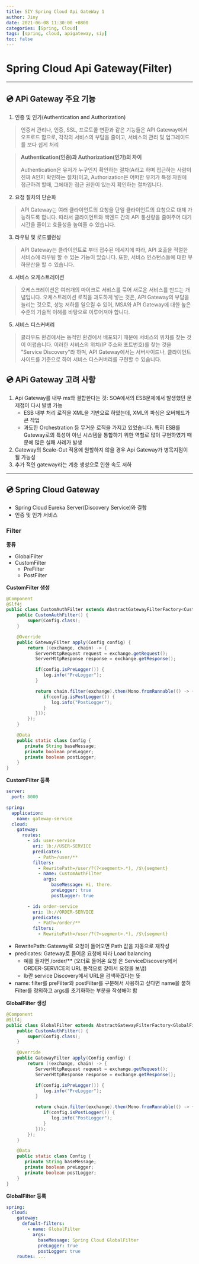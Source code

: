 ```yaml
---
title: SIY Spring Cloud Api GateWay 1
author: Jiny  
date: 2021-06-08 11:30:00 +0800
categories: [Spring, Cloud]
tags: [spring, cloud, apigateway, siy]
toc: false
---
```

 
# Spring Cloud Api Gateway(Filter)
___

## 💿 **APi Gateway 주요 기능**

1. 인증 및 인가(Authentication and Authorization)

> 인증서 관리나, 인증, SSL, 프로토콜 변환과 같은 기능들은 API Gateway에서 오프로드 함으로, 각각의 서비스의 부담을 줄이고, 서비스의 관리 및 업그레이드를 보다 쉽게 처리

> **Authentication(인증)과 Authorization(인가)의 차이**
>
> Authentication은 유저가 누구인지 확인하는 절차(A라고 하며 접근하는 사람이 진짜 A인지 확인하는 절차)이고, Authorization은 어떠한 유저가 특정 자원에 접근하려 할때, 그에대한 접근 권한이 있는지 확인하는 절차입니다.

2. 요청 절차의 단순화

>  API Gateway는 여러 클라이언트의 요청을 단일 클라이언트의 요청으로 대체 가능하도록 합니다. 따라서 클라이언트와 백엔드 간의 API 통신량을 줄여주어 대기시간을 줄이고 효율성을 높여줄 수 있습니다.

3. 라우팅 및 로드밸런싱

> API Gateway는 클라이언트로 부터 접수된 메세지에 따라, API 호출을 적절한 서비스에 라우팅 할 수 있는 기능이 있습니다. 또한, 서비스 인스턴스들에 대한 부하분산을 할 수 있습니다.

4. 서비스 오케스트레이션

> 오케스크레이션은 여러개의 마이크로 서비스를 묶어 새로운 서비스를 만드는 개념입니다. 오케스트레이션 로직을 과도하게 넣는 것은, API Gateway의 부담을 늘리는 것으로, 성능 저하를 일으킬 수 있어, MSA와 API Gateway에 대한 높은 수준의 기술적 이해를 바탕으로 이루어져야 합니다.

5. 서비스 디스커버리

> 클라우드 환경에서는 동적인 환경에서 배포되기 때문에 서비스의 위치를 찾는 것이 어렵습니다. 이러한 서비스의 위치(IP 주소와 포트번호)를 찾는 것을 "Service Discovery"라 하며, API Gateway에서는 서버사이드나, 클라이언트 사이드를 기준으로 하여 서비스 디스커버리를 구현할 수 있습니다.

## 💿 **APi Gateway 고려 사항**

1. Api Gateway를 내부 ms와 결합한다는 것: SOA에서의 ESB문제에서 발생했던 문제점이 다시 발생 가능
   - ESB 내부 처리 로직을 XML을 기반으로 하였는데, XML의 파싱은 오버헤드가 큰 작업
   - 과도한 Orchestration 등 무거운 로직을 가지고 있었습니다. 특히 ESB를 Gateway로의 특성이 아닌 시스템을 통합하기 위한 역할로 많이 구현하였기 때문에 많은 실패 사례가 발생
2. Gateway의 Scale-Out 적용에 원할하지 않을 경우 Api Gateway가 병목지점이 될 가능성
3. 추가 적인 gateway라는 계층 생성으로 인한 속도 저하

___

## 💿 **Spring Cloud Gateway**

- Spring Cloud Eureka Server(Discovery Service)와 결합
- 인증 및 인가 서비스

### **Filter**

**종류**

- GlobalFilter
- CustomFilter
  - PreFilter
  - PostFilter

**CustomFilter 생성**

```java
@Component
@Slf4j
public class CustomAuthFilter extends AbstractGatewayFilterFactory<CustomAuthFilter.Config> {
    public CustomAuthFilter() {
        super(Config.class);
    }

    @Override
    public GatewayFilter apply(Config config) {
        return ((exchange, chain) -> {
           ServerHttpRequest request = exchange.getRequest();
           ServerHttpResponse response = exchange.getResponse();

           if(config.isPreLogger()) {
              log.info("PreLogger");
           }

           return chain.filter(exchange).then(Mono.fromRunnable(() -> {
              if(config.isPostLogger()) {
                 log.info("PostLogger");
              }
           }));
        });
    }

    @Data
    public static class Config {
       private String baseMessage;
       private boolean preLogger;
       private boolean postLogger;
    }
}
```

**CustomFilter 등록**

```yml
server:
  port: 8000

spring:
  application:
    name: gateway-service
  cloud:
    gateway:
      routes:
        - id: user-service
          uri: lb://USER-SERVICE
          predicates:
            - Path=/user/**
          filters:
            - RewritePath=/user/?(?<segment>.*), /$\{segment}
            - name: CustomAuthFilter
              args:
                 baseMessage: Hi, there.
                 preLogger: true
                 postLogger: true

        - id: order-service
          uri: lb://ORDER-SERVICE
          predicates:
            - Path=/order/**
          filters:
            - RewritePath=/user/?(?<segment>.*), /$\{segment}
```

- RewritePath: Gateway로 요청이 들어오면 Path 값을 자동으로 재작성
- predicates: Gateway로 들어온 요청에 따라 Load balancing
  - 예를 들자면 /order/** (오더로 들어온 요청 은 ServiceDiscovery에서 ORDER-SERVICE의 URL 동적으로 찾아서 요청을 보냄)
  - lb란 service Discovery에서 URL을 검색하겠다는 뜻
- name: filter를 preFilter와 postFilter를 구분해서 사용하고 싶다면 name을 붙혀 Filter를 정의하고 args를 초기화하는 부분을 작성해야 함

**GlobalFilter 생성**

```java
@Component
@Slf4j
public class GlobalFilter extends AbstractGatewayFilterFactory<GlobalFilter.Config> {
    public CustomAuthFilter() {
        super(Config.class);
    }

    @Override
    public GatewayFilter apply(Config config) {
        return ((exchange, chain) -> {
           ServerHttpRequest request = exchange.getRequest();
           ServerHttpResponse response = exchange.getResponse();

           if(config.isPreLogger()) {
              log.info("PreLogger");
           }

           return chain.filter(exchange).then(Mono.fromRunnable(() -> {
              if(config.isPostLogger()) {
                 log.info("PostLogger");
              }
           }));
        });
    }

    @Data
    public static class Config {
       private String baseMessage;
       private boolean preLogger;
       private boolean postLogger;
    }
}
```

**GlobalFilter 등록**

```yml
spring:
  cloud:
    gateway:
      default-filters:
        - name: GlobalFilter
          args:
            baseMessage: Spring Cloud GlobalFilter
            preLogger: true
            postLogger: true
    routes: ...
```